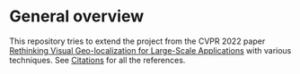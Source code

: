 
# General overview

This repository tries to extend the project from the CVPR 2022 paper [Rethinking Visual Geo-localization for Large-Scale Applications](https://arxiv.org/abs/2204.02287) with various techniques. See [Citations](citations.md) for all the references.

